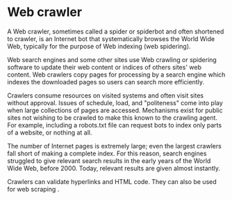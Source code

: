 # Web crawler

A Web crawler, sometimes called a spider or spiderbot and often shortened to crawler, is an Internet bot that systematically browses the World Wide Web, typically for the purpose of Web indexing (web spidering).

Web search engines and some other sites use Web crawling or spidering software to update their web content or indices of others sites' web content. Web crawlers copy pages for processing by a search engine which indexes the downloaded pages so users can search more efficiently.

Crawlers consume resources on visited systems and often visit sites without approval. Issues of schedule, load, and "politeness" come into play when large collections of pages are accessed. Mechanisms exist for public sites not wishing to be crawled to make this known to the crawling agent. For example, including a robots.txt file can request bots to index only parts of a website, or nothing at all.

The number of Internet pages is extremely large; even the largest crawlers fall short of making a complete index. For this reason, search engines struggled to give relevant search results in the early years of the World Wide Web, before 2000. Today, relevant results are given almost instantly.

Crawlers can validate hyperlinks and HTML code. They can also be used for web scraping . 
